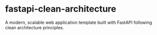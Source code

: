 # fastapi-clean-architecture
A modern, scalable web application template built with FastAPI following clean architecture principles.
